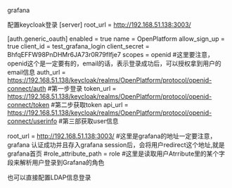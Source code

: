 grafana

配置keycloak登录
[server]
root_url = http://192.168.51.138:3003/

[auth.generic_oauth]
enabled = true
name = OpenPlatform
allow_sign_up = true
client_id = test_grafana_login
client_secret = BhfqEFFW98PnDHMr6JA73r0R79fIfje7
scopes = openid
#这里要注意，openid这个是一定要有的，email的话，表示登录成功后，可以授权拿到用户的email信息
auth_url = https://192.168.51.138/keycloak/realms/OpenPlatform/protocol/openid-connect/auth
#第一步登录
token_url = https://192.168.51.138/keycloak/realms/OpenPlatform/protocol/openid-connect/token
#第二步获取token
api_url = https://192.168.51.138/keycloak/realms/OpenPlatform/protocol/openid-connect/userinfo
#第三部获取user信息

root_url = http://192.168.51.138:3003/
#这里是grafana的地址一定要注意，grafana 认证成功并且存入grafana session后，会将用户redirect这个地址,就是grafana首页
#role_attribute_path = role 
#这里是读取用户Atrribute里的某个字段来解析用户登录到Grafana的角色

也可以直接配置LDAP信息登录
